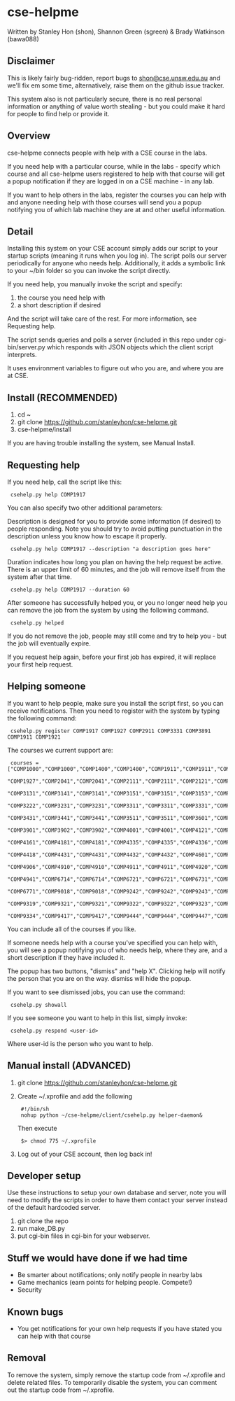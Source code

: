 cse-helpme
==========
Written by Stanley Hon (shon), Shannon Green (sgreen) & Brady Watkinson (bawa088)

## Disclaimer

This is likely fairly bug-ridden, report bugs to shon@cse.unsw.edu.au and we'll fix em some time,
alternatively, raise them on the github issue tracker.

This system also is not particularly secure, there is no real personal information or anything 
of value worth stealing - but you could make it hard for people to find help or provide it.

## Overview

cse-helpme connects people with help with a CSE course in the labs.

If you need help with a particular course, while in the labs - specify which course
and all cse-helpme users registered to help with that course will get a popup notification 
if they are logged in on a CSE machine - in any lab.

If you want to help others in the labs, register the courses you can help with
and anyone needing help with those courses will send you a popup notifying you of
which lab machine they are at and other useful information.

## Detail

Installing this system on your CSE account simply adds our script to your startup
scripts (meaning it runs when you log in). The script polls our server periodically
for anyone who needs help. Additionally, it adds a symbolic link to your ~/bin folder
so you can invoke the script directly.

If you need help, you manually invoke the script and specify:

1. the course you need help with
2. a short description if desired

And the script will take care of the rest. For more information, see Requesting help.

The script sends queries and polls a server (included in this repo under cgi-bin/server.py
which responds with JSON objects which the client script interprets.

It uses environment variables to figure out who you are, and where you are at CSE.

## Install (RECOMMENDED)

1. cd ~
2. git clone https://github.com/stanleyhon/cse-helpme.git
3. cse-helpme/install

If you are having trouble installing the system, see Manual Install.

## Requesting help

If you need help, call the script like this:

     csehelp.py help COMP1917

You can also specify two other additional parameters:
 
Description is designed for you to provide some information (if desired) to people responding.
Note you should try to avoid putting punctuation in the description unless you know how to 
escape it properly.
     
     csehelp.py help COMP1917 --description "a description goes here"

Duration indicates how long you plan on having the help request be active. There is an upper limit of
60 minutes, and the job will remove itself from the system after that time.
     
     csehelp.py help COMP1917 --duration 60

After someone has successfully helped you, or you no longer need help you can remove the job
from the system by using the following command.

     csehelp.py helped

If you do not remove the job, people may still come and try to help you - but the job will eventually
expire.

If you request help again, before your first job has expired, it will replace your first help request.

## Helping someone

If you want to help people, make sure you install the script first, so you can receive
notifications. Then you need to register with the system by typing the following command:

     csehelp.py register COMP1917 COMP1927 COMP2911 COMP3331 COMP3891 COMP1911 COMP1921

The courses we current support are:

     courses = ["COMP1000","COMP1000","COMP1400","COMP1400","COMP1911","COMP1911","COMP1917","COMP1917","COMP1921","COMP1921","COMP1927",
     "COMP1927","COMP2041","COMP2041","COMP2111","COMP2111","COMP2121","COMP2121","COMP2911","COMP2911","COMP3121","COMP3121","COMP3131",
     "COMP3131","COMP3141","COMP3141","COMP3151","COMP3151","COMP3153","COMP3153","COMP3161","COMP3161","COMP3211","COMP3211","COMP3222",
     "COMP3222","COMP3231","COMP3231","COMP3311","COMP3311","COMP3331","COMP3331","COMP3411","COMP3411","COMP3421","COMP3421","COMP3431",
     "COMP3431","COMP3441","COMP3441","COMP3511","COMP3511","COMP3601","COMP3601","COMP3821","COMP3821","COMP3891","COMP3891","COMP3901",
     "COMP3901","COMP3902","COMP3902","COMP4001","COMP4001","COMP4121","COMP4121","COMP4128","COMP4128","COMP4141","COMP4141","COMP4161",
     "COMP4161","COMP4181","COMP4181","COMP4335","COMP4335","COMP4336","COMP4336","COMP4337","COMP4337","COMP4411","COMP4411","COMP4418",
     "COMP4418","COMP4431","COMP4431","COMP4432","COMP4432","COMP4601","COMP4601","COMP4904","COMP4904","COMP4905","COMP4905","COMP4906",
     "COMP4906","COMP4910","COMP4910","COMP4911","COMP4911","COMP4920","COMP4920","COMP4930","COMP4930","COMP4931","COMP4931","COMP4941",
     "COMP4941","COMP6714","COMP6714","COMP6721","COMP6721","COMP6731","COMP6731","COMP6741","COMP6741","COMP6752","COMP6752","COMP6771",
     "COMP6771","COMP9018","COMP9018","COMP9242","COMP9242","COMP9243","COMP9243","COMP9315","COMP9315","COMP9318","COMP9318","COMP9319",
     "COMP9319","COMP9321","COMP9321","COMP9322","COMP9322","COMP9323","COMP9323","COMP9332","COMP9332","COMP9333","COMP9333","COMP9334",
     "COMP9334","COMP9417","COMP9417","COMP9444","COMP9444","COMP9447","COMP9447","COMP9517","COMP9517","COMP9844","COMP9844"]

You can include all of the courses if you like.

If someone needs help with a course you've specified you can help with, you will see a popup
notifying you of who needs help, where they are, and a short description if they have included it.

The popup has two buttons, "dismiss" and "help X". Clicking help will notify the person that 
you are on the way. dismiss will hide the popup.

If you want to see dismissed jobs, you can use the command:

     csehelp.py showall

If you see someone you want to help in this list, simply invoke:

     csehelp.py respond <user-id>

Where user-id is the person who you want to help.

## Manual install (ADVANCED)

1. git clone https://github.com/stanleyhon/cse-helpme.git
      
2. Create ~/.xprofile and add the following

        #!/bin/sh
        nohup python ~/cse-helpme/client/csehelp.py helper-daemon&
        
    Then execute

        $> chmod 775 ~/.xprofile

4. Log out of your CSE account, then log back in!

## Developer setup

Use these instructions to setup your own database and server, note you will need to modify the 
scripts in order to have them contact your server instead of the default hardcoded server.

1. git clone the repo
2. run make\_DB.py
3. put cgi-bin files in cgi-bin for your webserver.

## Stuff we would have done if we had time
- Be smarter about notifications; only notify people in nearby labs
- Game mechanics (earn points for helping people. Compete!)
- Security

## Known bugs

- You get notifications for your own help requests if you have stated you can help with that course

## Removal

To remove the system, simply remove the startup code from ~/.xprofile and delete related files.
To temporarily disable the system, you can comment out the startup code from ~/.xprofile.
